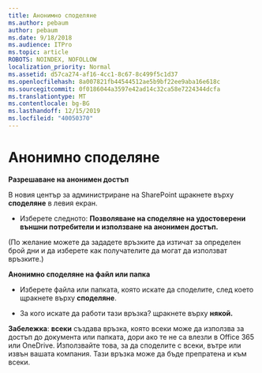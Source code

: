 ```yaml
---
title: Анонимно споделяне
ms.author: pebaum
author: pebaum
ms.date: 9/18/2018
ms.audience: ITPro
ms.topic: article
ROBOTS: NOINDEX, NOFOLLOW
localization_priority: Normal
ms.assetid: d57ca274-af16-4cc1-8c67-8c499f5c1d37
ms.openlocfilehash: 8a007821fb44544512ae5b9bf22ee9aba16e618c
ms.sourcegitcommit: 0f0186044a3597e42ad14c32ca58e7224344dcfa
ms.translationtype: MT
ms.contentlocale: bg-BG
ms.lasthandoff: 12/15/2019
ms.locfileid: "40050370"
---
```

# <a name="anonymous-sharing"></a>Анонимно споделяне

 **Разрешаване на анонимен достъп**
  
В новия център за администриране на SharePoint щракнете върху **споделяне** в левия екран. 
  
- Изберете следното: **Позволяване на споделяне на удостоверени външни потребители и използване на анонимен достъп.**
  
(По желание можете да зададете връзките да изтичат за определен брой дни и да изберете как получателите да могат да използват връзките.)
    
 **Анонимно споделяне на файл или папка**
  
- Изберете файла или папката, която искате да споделите, след което щракнете върху **споделяне**. 
    
- За кого искате да работи тази връзка? щракнете върху **някой.**
  
 **Забележка**: **всеки** създава връзка, която всеки може да използва за достъп до документа или папката, дори ако те не са влезли в Office 365 или OneDrive. Използвайте това, за да споделите с всеки, вътре или извън вашата компания. Тази връзка може да бъде препратена и към всеки. 
    


